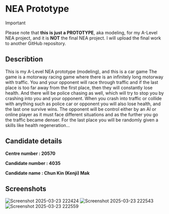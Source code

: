 # NEA Prototype

> [!IMPORTANT]  
> Please note that **this is just a PROTOTYPE**, aka modeling, for my A-Level NEA project, and it is **NOT** the final NEA project. I will upload the final work to another GitHub repository.

## Describtion

This is my A-Level NEA prototype (modeling), and this is a car game 
The game is a motorway racing game where there is an infinitely long motorway with traffic. You and your opponent will race through traffic and if the last place is too far away from the first place, then they will constantly lose health. And there will be police chasing as well, which will try to stop you by crashing into you and your opponent. When you crash into traffic or collide with anything such as police car or opponent you will also lose health, and the last one survive wins. The opponent will be control either by an AI or online player as it must face different situations and as the further you go the traffic became denser. For the last place you will be randomly given a skills like health regeneration…

## Candidate details

**Centre number : 20570**

**Candidate number : 4035**

**Candidate name : Chun Kin (Kenji) Mak**


## Screenshots

![Screenshot 2025-03-23 222424](https://github.com/user-attachments/assets/a1984e84-520a-4c0a-b916-465fd2f5d920)
![Screenshot 2025-03-23 222543](https://github.com/user-attachments/assets/6b9b970d-6175-4786-b2dd-3c2f16dddedb)
![Screenshot 2025-03-23 222559](https://github.com/user-attachments/assets/42962336-78e6-47bc-a632-af864a7cf839)
